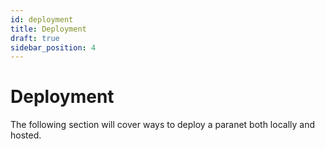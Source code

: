 ```yaml
---
id: deployment
title: Deployment
draft: true
sidebar_position: 4
---
```


# Deployment

The following section will cover ways to deploy a paranet both locally and hosted. 